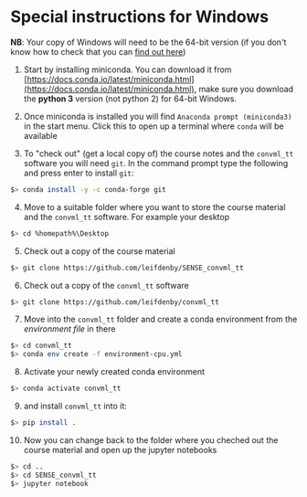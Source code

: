 # Special instructions for Windows

**NB**: Your copy of Windows will need to be the 64-bit version (if you
don't know how to check that you can [find out
here](https://support.microsoft.com/en-us/windows/which-version-of-windows-operating-system-am-i-running-628bec99-476a-2c13-5296-9dd081cdd808))

1. Start by installing miniconda. You can download it from
[https://docs.conda.io/latest/miniconda.html](https://docs.conda.io/latest/miniconda.html),
make sure you download the **python 3** version (not python 2) for 64-bit
Windows.

2. Once miniconda is installed you will find `Anaconda prompt
(miniconda3)` in the start menu. Click this to open up a terminal where
`conda` will be available

3. To "check out" (get a local copy of) the course notes and the
`convml_tt` software you will need `git`. In the command prompt type the
following and press enter to install `git`:

```bash
$> conda install -y -c conda-forge git
```

4. Move to a suitable folder where you want to store the course material
and the `convml_tt` software. For example your desktop

```bash
$> cd %homepath%\Desktop
```

5. Check out a copy of the course material

```bash
$> git clone https://github.com/leifdenby/SENSE_convml_tt
```

6. Check out a copy of the `convml_tt` software

```bash
$> git clone https://github.com/leifdenby/convml_tt
```

7. Move into the `convml_tt` folder and create a conda environment from
the *environment file* in there

```bash
$> cd convml_tt
$> conda env create -f environment-cpu.yml
```

8. Activate your newly created conda environment

```bash
$> conda activate convml_tt
```

9. and install `convml_tt` into it:

```bash
$> pip install .
```

10. Now you can change back to the folder where you cheched out the course
material and open up the jupyter notebooks

```bash
$> cd ..
$> cd SENSE_convml_tt
$> jupyter notebook
```
